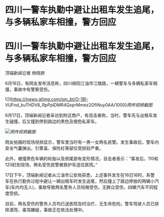 # 四川一警车执勤中避让出租车发生追尾，与多辆私家车相撞，警方回应

# 四川一警车执勤中避让出租车发生追尾，与多辆私家车相撞，警方回应

顶端新闻记者 杨晓妍

6月16日，有网友发布消息称，四川绵阳江油市江陵路，一辆警车与多辆私家车相撞，事故中有警察受伤。

![](https://inews.gtimg.com/om_bt/O-1BI-
VUFnd_kuTHDV8_RpPplDMR4QxprMmez2GfiNuy0AA/1000)_网传视频截图_

6月17日，顶端新闻记者采访到附近商户，有目击者称，当时，警车先与出租车发生碰撞，后又撞到停到路边的黑色及银色私家车。

![](https://inews.gtimg.com/om_bt/OrSk41ptdMRtG5QyTj4qCS8VUIKxuViuD3qIjDWvz9l5kAA/1000)_网传视频截图_

网友拍摄的现场视频显示，警车里当时有一男一女两名民警。发生事故后，警车内安全气囊弹出，引擎盖、保险杠等部位受损较严重。

此外，被撞黑色车辆的轮胎以及侧尾部有变形情况，目击者表示：“事发后，110和120赶到现场，两名受伤民警被救护车送往医院。”

17日下午，顶端新闻记者从江油市公安局获悉，上述事件发生在16日16时，系警车在执行勤务过程中避让一辆出租车时发生追尾，然后撞上了路边停放的两辆小汽车(车内均无人)，事故导致两名警务人员轻微受伤，无群众受伤，四辆汽车不同程度受损。

目前，两名受伤的警务人员均已送医院及时治疗，无生命危险。警车驾驶人员已排除酒驾、毒驾嫌疑，事故正在依法处理中。

